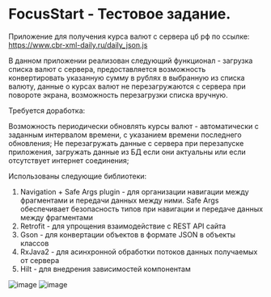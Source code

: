 # FocusStart - Тестовое задание.

Приложение для получения курса валют с сервера цб рф по ссылке: https://www.cbr-xml-daily.ru/daily_json.js

В данном приложении реализован следующий функционал - загрузка списка валют с сервера, предоставляется возможность конвертировать указанную сумму в рублях в выбранную из списка
валюту, данные о курсах валют не перезагружаются с сервера при повороте экрана, возможность перезагрузки списка вручную.

Требуется доработка:

Возможность периодически обновлять курсы валют - автоматически с заданным интервалом времени, с указанием времени последнего обновления;
Не перезагружать данные с сервера при перезапуске приложения, загружать данные из БД если они актуальны или если отсутствует интернет соединения;

Использованы следующие библиотеки:
1.	Navigation + Safe Args plugin - для организации навигации между фрагментами и передачи данных между ними. 
Safe Args обеспечивает безопасность типов при навигации и передаче данных между фрагментами
2.	Retrofit - для упрощения взаимодействие с REST API сайта
3.	Gson - для конвертации объектов в формате JSON в объекты классов
4.	RxJava2 - для асинхронной обработки потоков данных получаемых от сервера
5.	Hilt - для внедрения зависимостей компонентам

![image](https://user-images.githubusercontent.com/69672210/132940182-7b1a02ff-8ce8-4636-aee9-d00a2951bbd6.png)
![image](https://user-images.githubusercontent.com/69672210/132940196-8d36685d-4d87-4f82-9fc4-5a9967d0a881.png)


